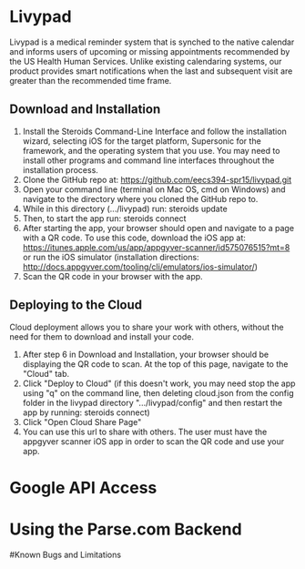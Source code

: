 # Livypad

Livypad is a medical reminder system that is synched to the native calendar and informs users of upcoming or missing appointments recommended by the US Health Human Services.  Unlike existing calendaring systems, our product provides smart notifications when the last and subsequent visit are greater than the recommended time frame.

## Download and Installation

1.  Install the Steroids Command-Line Interface and follow the installation wizard, selecting iOS for the target platform, Supersonic for the framework, and the operating system that you use.  You may need to install other programs and command line interfaces throughout the installation process.
2.  Clone the GitHub repo at: https://github.com/eecs394-spr15/livypad.git
3.  Open your command line (terminal on Mac OS, cmd on Windows) and navigate to the directory where you cloned the GitHub repo to.
4.  While in this directory (.../livypad) run: steroids update
5.  Then, to start the app run: steroids connect
6.  After starting the app, your browser should open and navigate to a page with a QR code.  To use this code, download the iOS app at: https://itunes.apple.com/us/app/appgyver-scanner/id575076515?mt=8 or run the iOS simulator (installation directions: http://docs.appgyver.com/tooling/cli/emulators/ios-simulator/)
7.  Scan the QR code in your browser with the app.

## Deploying to the Cloud

Cloud deployment allows you to share your work with others, without the need for them to download and install your code.

1.  After step 6 in Download and Installation, your browser should be displaying the QR code to scan.  At the top of this page, navigate to the "Cloud" tab.
2.  Click "Deploy to Cloud" (if this doesn't work, you may need stop the app using "q" on the command line, then deleting cloud.json from the config folder in the livypad directory ".../livypad/config" and then restart the app by running: steroids connect)
3.  Click "Open Cloud Share Page"
4.  You can use this url to share with others.  The user must have the appgyver scanner iOS app in order to scan the QR code and use your app.

# Google API Access

# Using the Parse.com Backend

#Known Bugs and Limitations
